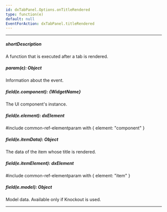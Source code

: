 ```yaml
---
id: dxTabPanel.Options.onTitleRendered
type: function(e)
default: null
EventForAction: dxTabPanel.titleRendered
---
```

---
##### shortDescription
A function that is executed after a tab is rendered.

##### param(e): Object
Information about the event.

##### field(e.component): {WidgetName}
The UI component's instance.

##### field(e.element): dxElement
#include common-ref-elementparam with { element: "component" }

##### field(e.itemData): Object
The data of the item whose title is rendered.

##### field(e.itemElement): dxElement
#include common-ref-elementparam with { element: "item" }

##### field(e.model): Object
Model data. Available only if Knockout is used.

---
